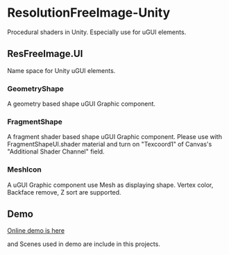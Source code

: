 # ResolutionFreeImage-Unity
Procedural shaders in Unity. Especially use for uGUI elements.

## ResFreeImage.UI
Name space for Unity uGUI elements.

### GeometryShape
A geometry based shape uGUI Graphic component.

### FragmentShape
A fragment shader based shape uGUI Graphic component.
Please use with FragmentShapeUI.shader material and turn on "Texcoord1" of Canvas's "Additional Shader Channel" field.

### MeshIcon
A uGUI Graphic component use Mesh as displaying shape.
Vertex color, Backface remove, Z sort are supported.

## Demo
[Online demo is here](https://pentan.github.io/ResolutionFreeImage-Unity/)

and Scenes used in demo are include in this projects.

